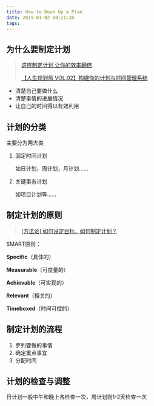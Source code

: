 ```yaml
---
title: How to Down Up a Plan
date: 2019-01-02 08:21:38
tags:
---
```


## 为什么要制定计划

> [这样制定计划 让你的效率翻倍](https://study.163.com/topics/coursefinder40_m/)
>
> [【人生规划局 VOL.02】构建你的计划与时间管理系统](https://www.douban.com/note/697771300/)

- 清楚自己要做什么
- 清楚事情的进展情况
- 让自己的时间得以有效利用

## 计划的分类

主要分为两大类

1. 固定时间计划

   如日计划，周计划，月计划......

2. 关键事务计划

   如项目计划等......

## 制定计划的原则

> [[方法论] 如何设定目标，如何制定计划？](https://www.jianshu.com/p/2e2de41fea93)

SMART原则：

**Specific**（具体的）

**Measurable**（可度量的）

**Achievable**（可实现的）

**Relevant**（相关的）

**Timeboxed**（时间可控的）

## 制定计划的流程

1. 罗列要做的事情
2. 确定重点事宜
3. 分配时间

## 计划的检查与调整

日计划一般中午和晚上各检查一次，周计划则1-2天检查一次